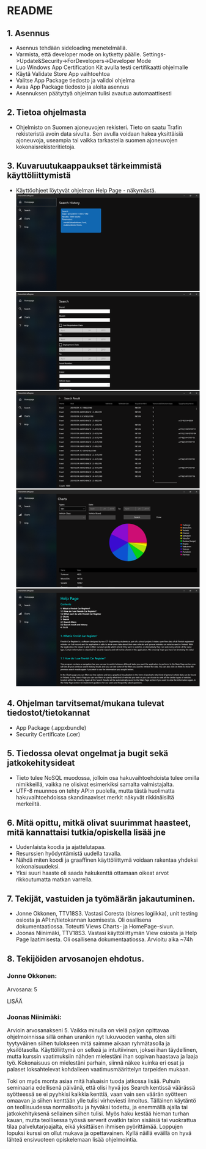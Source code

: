# README

## 1. Asennus
- Asennus tehdään sideloading menetelmällä.
- Varmista, että developer mode on kytketty päälle. Settings->Update&Security->ForDevelopers->Developer Mode
- Luo Windows App Certification Kit avulla testi certifikaatti ohjelmalle
- Käytä Validate Store App vaihtoehtoa
- Valitse App Package tiedosto ja validoi ohjelma
- Avaa App Package tiedosto ja aloita asennus
- Asennuksen päätyttyä ohjelman tulisi avautua automaattisesti

## 2. Tietoa ohjelmasta
- Ohjelmisto on Suomen ajoneuvojen rekisteri. Tieto on saatu Trafin rekisteristä avoin data sivulta. Sen avulla voidaan hakea yksittäisiä ajoneuvoja, useampia tai vaikka tarkastella suomen ajoneuvojen kokonaisrekisteritietoja.
        
## 3. Kuvaruutukaappaukset tärkeimmistä käyttöliittymistä
- Käyttöohjeet löytyvät ohjelman Help Page - näkymästä.
![](Images/homepage.PNG)
![](Images/searchpage.PNG)
![](Images/searchresultpage.PNG)
![](Images/chartspage.PNG)
![](Images/helppage.PNG)
        
## 4. Ohjelman tarvitsemat/mukana tulevat tiedostot/tietokannat
- App Package (.appxbundle)
- Security Certificate (.cer)

## 5. Tiedossa olevat ongelmat ja bugit sekä jatkokehitysideat
- Tieto tulee NoSQL muodossa, jolloin osa hakuvaihtoehdoista tulee omilla nimikkeillä, vaikka ne olisivat esimerkiksi samalta valmistajalta.
- UTF-8 muunnos on tehty API:n puolella, mutta tästä huolimatta hakuvaihtoehdoissa skandinaaviset merkit näkyvät rikkinäisiltä merkeiltä. 
        
## 6. Mitä opittu, mitkä olivat suurimmat haasteet, mitä kannattaisi tutkia/opiskella lisää jne
- Uudenlaista koodia ja ajattelutapaa.
- Resurssien hyödyntämistä uudella tavalla.
- Nähdä miten koodi ja graaffinen käyttöliittymä voidaan rakentaa yhdeksi kokonaisuudeksi.
- Yksi suuri haaste oli saada hakukenttä ottamaan oikeat arvot rikkoutumatta matkan varrella.
        
## 7. Tekijät, vastuiden ja työmäärän jakautuminen.
- Jonne Okkonen, TTV18S3. Vastasi Coresta (bisnes logiikka), unit testing osiosta ja API:n/tietokannan luomisesta. Oli osallisena dokumentaatiossa. Toteutti Views Charts- ja HomePage-sivun.
- Joonas Niinimäki, TTV18S3. Vastasi käyttöliittymän View osiosta ja Help Page laatimisesta. Oli osallisena dokumentaatiossa. Arvioitu aika ~74h
        
## 8. Tekijöiden arvosanojen ehdotus.

### Jonne Okkonen:

Arvosana: 5

LISÄÄ

### Joonas Niinimäki:  

Arvioin arvosanakseni 5. Vaikka minulla on vielä paljon opittavaa ohjelmoinnissa sillä onhan uranikin nyt lukuvuoden vanha, olen silti tyytyväinen siihen tulokseen mitä saimme aikaan ryhmätasolla ja yksilötasolla.
Käyttöliittymä on selkeä ja intuitiivinen, joksei ihan täydellinen, mutta kurssin vaatimuksiin nähden mielestäni ihan sopivan haastava ja laaja työ.
Kokonaisuus on mielestäni parhain, siinnä näkee kuinka eri osat ja palaset loksahtelevat kohdalleen vaatimusmäärittelyn tarpeiden mukaan.

Toki on myös monta asiaa mitä haluaisin tuoda jatkossa lisää. Puhuin seminaaria edellisenä päivänä, että olisi hyvä jos Search kentissä väärässä syötteessä se ei pyyhkisi kaikkia kenttiä,
vaan vain sen väärän syötteen omaavan ja siihen kenttään ylle tulisi virheviesti ilmoitus.
Tälläinen käytäntö on teollisuudessa normalisoitu ja hyväksi todettu, ja enemmällä ajalla tai jatkokehityksenä sellainen siihen tulisi.
Myös haku kestää hieman turhan kauan, mutta teollisessa työssä serverit ovatkin talon sisäisiä tai vuokrattua tilaa palvelutarjoajalta, eikä yksittäisen ihmisen pyörittämää.
Loppujen lopuksi kurssi on ollut mukava ja opettavainen. Kyllä näillä eväillä on hyvä lähteä ensivuoteen opiskelemaan lisää ohjelmointia.
